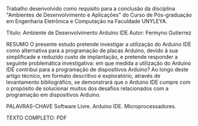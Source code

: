 Trabalho desenvolvido como requisito para a conclusão da disciplina "Ambientes de Desenvolvimento e Aplicações" do Curso de Pós-graduação em Engenharia Eletrônica e Computação na Faculdade UNYLEYA.

Título: Ambiente de Desenvolvimento Arduino IDE
Autor: Fermyno Gutierrez

RESUMO
O presente estudo pretende investigar a utilização do Arduino IDE como alternativa para a programação de placas Arduino, devido à sua simplificade e reduzido custo de implantação, e pretende responder a seguinte problemática investigativa: em que medida a utilização do Arduino IDE contribui para a programação de dispositivos Arduino?
Ao longo deste artigo técnico, em formato descritivo e exploratório, através de levantamento bibliográfico, se demonstrará que o Arduino IDE cumpre com o propósito de solucionar muitos dos desafios relacionados com a programação em dispositivos Arduino.

PALAVRAS-CHAVE
Software Livre. Arduino IDE. Microprocessadores.

TEXTO COMPLETO:
PDF
